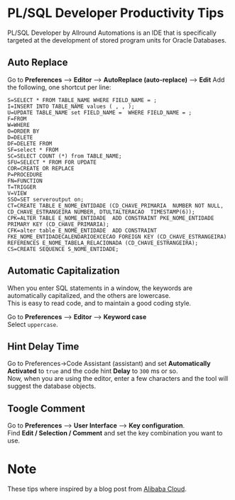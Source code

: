 # PL/SQL Developer Productivity Tips  
  
PL/SQL Developer by Allround Automations is an IDE that is specifically targeted at the development of stored program units for Oracle Databases.  


## Auto Replace
Go to **Preferences** –> **Editor** –> **AutoReplace (auto-replace)** –> **Edit**
Add the following, one shortcut per line:
```
S=SELECT * FROM TABLE_NAME WHERE FIELD_NAME = ;
I=INSERT INTO TABLE_NAME values ( , , );
U=UPDATE TABLE_NAME set FIELD_NAME =  WHERE FIELD_NAME = ;
F=FROM
W=WHERE
O=ORDER BY
D=DELETE
DF=DELETE FROM
SF=select * FROM
SC=SELECT COUNT (*) from TABLE_NAME;
SFU=SELECT * FROM FOR UPDATE
COR=CREATE OR REPLACE
P=PROCEDURE
FN=FUNCTION
T=TRIGGER
V=VIEW
SSO=SET serveroutput on;
CT=CREATE TABLE E_NOME_ENTIDADE (CD_CHAVE_PRIMARIA  NUMBER NOT NULL, CD_CHAVE_ESTRANGEIRA NUMBER, DTULTALTERACAO  TIMESTAMP(6));
CPK=ALTER TABLE E_NOME_ENTIDADE  ADD CONSTRAINT PKE_NOME_ENTIDADE PRIMARY KEY (CD_CHAVE_PRIMARIA);
CFK=alter table E_NOME_ENTIDADE  ADD CONSTRAINT FKE_NOME_ENTIDADECALENDARIOEXCECAO FOREIGN KEY (CD_CHAVE_ESTRANGEIRA) REFERENCES E_NOME_TABELA_RELACIONADA (CD_CHAVE_ESTRANGEIRA);
CS=CREATE SEQUENCE S_NOME_ENTIDADE;

```

##  Automatic Capitalization  
  
When you enter SQL statements in a window, the keywords are automatically capitalized, and the others are lowercase.  
This is easy to read code, and to maintain a good coding style.  
  
Go to **Preferences** –> **Editor** –> **Keyword case**  
Select `uppercase`.  
  

## Hint Delay Time  
  
Go to Preferences->Code Assistant (assistant) and set **Automatically Activated** to `true` and the code hint **Delay** to `300` ms or so.    
Now, when you are using the editor, enter a few characters and the tool will suggest the database objects.  
  
## Toogle Comment  
Go to **Preferences** –> **User Interface** –> **Key configuration**.  
Find **Edit / Selection / Comment** and set the key combination you want to use.  

# Note
These tips where inspired by a blog post from [Alibaba Cloud](https://topic.alibabacloud.com/a/plsql-developer-usage-tips-shortcut-keys_8_8_30066914.html).  

